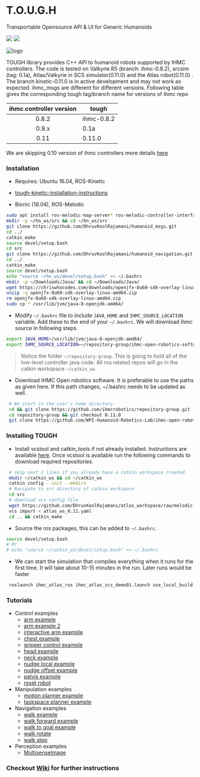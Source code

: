 # T.O.U.G.H
Transportable Opensource API & UI for Generic Humanoids
<p align="left"> 
 <a href="https://github.com/WPI-Humanoid-Robotics-Lab/tough/blob/kinetic-0.11.0/LICENSE" alt="Contributors">
        <img src="https://img.shields.io/apm/l/vim-mode.svg?style=popout" /></a>
 <a href="https://github.com/WPI-Humanoid-Robotics-Lab/tough/issues" alt="Contributors">
        <img src="https://img.shields.io/github/issues/WPI-Humanoid-Robotics-Lab/tough.svg" /></a>
</p>


![logo](./docs/logo.png)


TOUGH library provides C++ API to humanoid robots supported by IHMC controllers. The code is tested on Valkyrie R5 (branch: ihmc-0.8.2), srcsim (tag: 0.1a), Atlas/Valkyrie in SCS simulator(0.11.0) and the Atlas robot(0.11.0) . The branch kinetic-0.11.0 is in active development and may not work as expected. ihmc_msgs are different for different versions. Following table gives the corresponding tough tag/branch name for versions of ihmc repo


| ihmc controller version | tough             |
|:-----------------------:| ------------------|
| 0.8.2                   | ihmc-0.8.2        | 
| 0.9.x                   | 0.1a              | 
| 0.11                    | 0.11.0            |  

We are skipping 0.10 version of ihmc controllers more details [here](https://github.com/ihmcrobotics/ihmc-open-robotics-software/issues/133)

### Installation
 - Requires: Ubuntu 16.04, ROS-Kinetic
 - [tough-kinetic-installation-instructions](https://github.com/WPI-Humanoid-Robotics-Lab/tough/wiki/Tough-0.11-Installation-using-vcstool)

 - Bionic (18.04), ROS-Melodic
 ```bash
 sudo apt install ros-melodic-map-server* ros-melodic-controller-interface ros-melodic-effort-controllers  ros-melodic-multisense-* ros-melodic-robot-self-filter ros-melodic-trac-ik-* ros-melodic-moveit-* ros-melodic-moveit-ros-* ros-melodic-laser-assembler ros-melodic-fiducials ros-melodic-octomap* qt4-default qt4-qtconfig libqt4-dev qt4-qmake openjdk-8-jdk openjfx xsltproc
 mkdir -p ~/hn_ws/src && cd ~/hn_ws/src
 git clone https://github.com/DhruvKoolRajamani/humanoid_msgs.git
 cd ../
 catkin_make
 source devel/setup.bash
 cd src
 git clone https://github.com/DhruvKoolRajamani/humanoid_navigation.git
 cd ../
 catkin_make
 source devel/setup.bash
 echo "source ~/hn_ws/devel/setup.bash" >> ~/.bashrc
 mkdir -p ~/Downloads/Java/ && cd ~/Downloads/Java/
 wget https://chriswhocodes.com/downloads/openjfx-8u60-sdk-overlay-linux-amd64.zip
 unzip -q openjfx-8u60-sdk-overlay-linux-amd64.zip
 rm openjfx-8u60-sdk-overlay-linux-amd64.zip
 sudo cp * /usr/lib/jvm/java-8-openjdk-amd64/
 ```
 - Modify `~/.bashrc` file to include `JAVA_HOME` and `IHMC_SOURCE_LOCATION` variable. Add these to the end of your `~/.bashrc`. We will download ihmc source in following steps.
 ```bash
 export JAVA_HOME=/usr/lib/jvm/java-8-openjdk-amd64/
 export IHMC_SOURCE_LOCATION=~/repository-group/ihmc-open-robotics-software
```
> Notice the folder `~/repository-group`. This is going to hold all of the low-level controller java code. All ros related repos will go in the catkin workspace `~/catkin_ws`.
- Download IHMC Open robotics software. It is preferable to use the paths as given here. If this path changes, ~/.bashrc needs to be updated as well.
```bash
 # We start in the user's home directory.
 cd && git clone https://github.com/ihmcrobotics/repository-group.git 
 cd repository-group && git checkout 0.11.0
 git clone https://github.com/WPI-Humanoid-Robotics-Lab/ihmc-open-robotics-software --branch 0.11.0-warner --single-branch
```
### Installing TOUGH
- Install vcstool and catkin_tools if not already installed. Instructions are available [here](https://github.com/DhruvKoolRajamani/atlas_workspace/tree/melodic-devel). Once vcstool is available run the following commands to download required repositories.
```bash
 # skip next 2 lines if you already have a catkin workspace created
 mkdir ~/catkin_ws && cd ~/catkin_ws 
 catkin config --init --mkdirs  
 # Navigate to src directory of catkin workspace 
 cd src  
 # download vcs config file
 wget https://github.com/DhruvKoolRajamani/atlas_workspace/raw/melodic-devel/atlas_ws_0.11.yaml
 vcs import < atlas_ws_0.11.yaml  
 cd .. && catkin_make
```
- Source the ros packages, this can be added to `~/.bashrc`.
```bash
source devel/setup.bash
# Or
# echo "source ~/catkin_ws/devel/setup.bash" >> ~/.bashrc
```
- We can start the simulation that compiles everything when it runs for the first time. It will take about 10-15 minutes in the run. Later runs would be faster
```bash
 roslaunch ihmc_atlas_ros ihmc_atlas_scs_demo01.launch use_local_build:=true
```

### Tutorials
- Control examples
  - [arm example](https://github.com/WPI-Humanoid-Robotics-Lab/tough/blob/kinetic-0.11.0/tough_examples/src/control_examples/arm_control_example.cpp)
  - [arm example 2](https://github.com/WPI-Humanoid-Robotics-Lab/tough/blob/kinetic-0.11.0/tough_examples/src/control_examples/arm_control_example2.cpp)
  - [interactive arm example](https://github.com/WPI-Humanoid-Robotics-Lab/tough/blob/kinetic-0.11.0/tough_examples/src/control_examples/arm_interactive_example.cpp)
  - [chest example](https://github.com/WPI-Humanoid-Robotics-Lab/tough/blob/kinetic-0.11.0/tough_examples/src/control_examples/chest_control_example.cpp)
  - [gripper control example](https://github.com/WPI-Humanoid-Robotics-Lab/tough/wiki/GripperController-example)
  - [head example](https://github.com/WPI-Humanoid-Robotics-Lab/tough/blob/kinetic-0.11.0/tough_examples/src/control_examples/head_control_example.cpp)
  - [neck example](https://github.com/WPI-Humanoid-Robotics-Lab/tough/blob/kinetic-0.11.0/tough_examples/src/control_examples/neck_control_example.cpp)
  - [nudge local example](https://github.com/WPI-Humanoid-Robotics-Lab/tough/blob/kinetic-0.11.0/tough_examples/src/control_examples/nudge_local_example.cpp)
  - [nudge offset example](https://github.com/WPI-Humanoid-Robotics-Lab/tough/blob/kinetic-0.11.0/tough_examples/src/control_examples/nudge_offset_example.cpp)
  - [pelvis example](https://github.com/WPI-Humanoid-Robotics-Lab/tough/blob/kinetic-0.11.0/tough_examples/src/control_examples/pelvis_control_example.cpp)
  - [reset robot](https://github.com/WPI-Humanoid-Robotics-Lab/tough/blob/kinetic-0.11.0/tough_examples/src/control_examples/reset_robot.cpp)
- Manipulation examples
  - [motion planner example](https://github.com/WPI-Humanoid-Robotics-Lab/tough/blob/kinetic-0.11.0/tough_examples/src/manipulation_examples/motion_planner_example.cpp)
  - [taskspace planner example](https://github.com/WPI-Humanoid-Robotics-Lab/tough/blob/kinetic-0.11.0/tough_examples/src/manipulation_examples/taskspace_planner_example.cpp)
- Navigation examples
  - [walk example](https://github.com/WPI-Humanoid-Robotics-Lab/tough/blob/kinetic-0.11.0/tough_examples/src/navigation_examples/walk_example.cpp)
  - [walk forward example](https://github.com/WPI-Humanoid-Robotics-Lab/tough/blob/kinetic-0.11.0/tough_examples/src/navigation_examples/walk_forward_example.cpp)
  - [walk to goal example](https://github.com/WPI-Humanoid-Robotics-Lab/tough/blob/kinetic-0.11.0/tough_examples/src/navigation_examples/walk_goal_example.cpp)
  - [walk rotate](https://github.com/WPI-Humanoid-Robotics-Lab/tough/blob/kinetic-0.11.0/tough_examples/src/navigation_examples/walk_rotate_example.cpp)
  - [walk step](https://github.com/WPI-Humanoid-Robotics-Lab/tough/blob/kinetic-0.11.0/tough_examples/src/navigation_examples/walk_steps_example.cpp)
- Perception examples
  - [MultisenseImage](https://github.com/WPI-Humanoid-Robotics-Lab/tough/wiki/MultisenseImage-example)

### Checkout [Wiki](https://github.com/WPI-Humanoid-Robotics-Lab/tough/wiki) for further instructions

